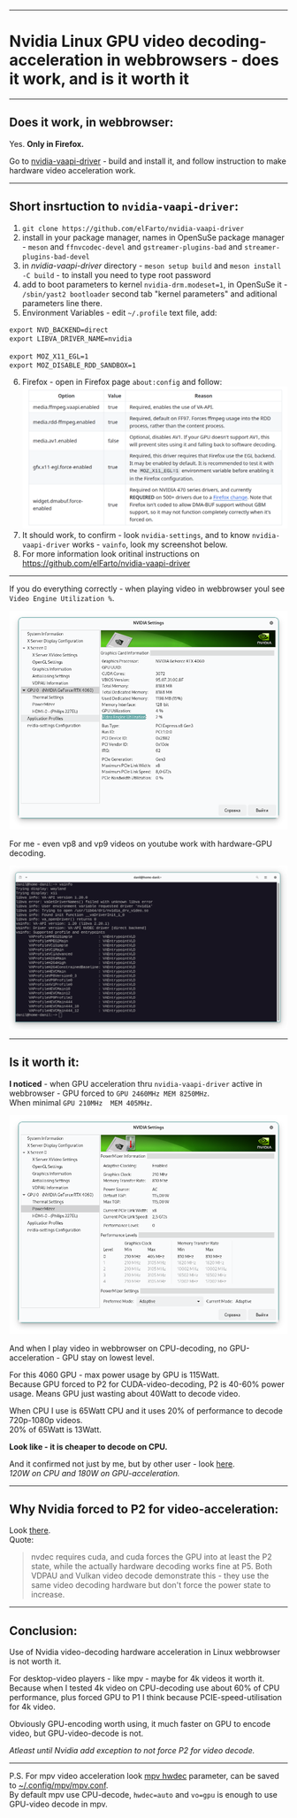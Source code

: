 * * * * *

# Nvidia Linux GPU video decoding-acceleration in webbrowsers - does it work, and is it worth it


___

## Does it work, in webbrowser:

Yes. **Only in Firefox.**

Go to [nvidia-vaapi-driver](https://github.com/elFarto/nvidia-vaapi-driver) - build and install it, and follow instruction to make hardware video acceleration work.

___

## Short insrtuction to `nvidia-vaapi-driver`:

1. `git clone https://github.com/elFarto/nvidia-vaapi-driver`
2. install in your package manager, names in OpenSuSe package manager - `meson` and `ffnvcodec-devel` and `gstreamer-plugins-bad` and `streamer-plugins-bad-devel`
3. in *nvidia-vaapi-driver* directory - `meson setup build` and `meson install -C build` - to install you need to type root password
4. add to boot parameters to kernel `nvidia-drm.modeset=1`, in OpenSuSe it - `/sbin/yast2 bootloader` second tab "kernel parameters" and aditional parameters line there.
5. Environment Variables - edit `~/.profile` text file, add:
```
export NVD_BACKEND=direct
export LIBVA_DRIVER_NAME=nvidia

export MOZ_X11_EGL=1
export MOZ_DISABLE_RDD_SANDBOX=1
```
6. Firefox - open in Firefox page `about:config` and follow:
![](0.png)
7. It should work, to confirm - look `nvidia-settings`, and to know `nvidia-vaapi-driver` works - `vainfo`, look my screenshot below.
8. For more information look oritinal instructions on https://github.com/elFarto/nvidia-vaapi-driver 

___

If you do everything correctly - when playing video in webbrowser youl see `Video Engine Utilization %`. 

![](1.png)


For me - even vp8 and vp9 videos on youtube work with hardware-GPU decoding.

![](2.png)

___

## Is it worth it:

**I noticed** - when GPU acceleration thru `nvidia-vaapi-driver` active in webbrowser - GPU forced to `GPU 2460MHz MEM 8250MHz`.\
When minimal `GPU 210MHz  MEM 405MHz`.

![](3.png)

And when I play video in webbrowser on CPU-decoding, no GPU-acceleration - GPU stay on lowest level.

For this 4060 GPU - max power usage by GPU is 115Watt.\
Because GPU forced to P2 for CUDA-video-decoding, P2 is 40-60% power usage.
Means GPU just wasting about 40Watt to decode video.

When CPU I use is 65Watt CPU and it uses 20% of performance to decode 720p-1080p videos.\
20% of 65Watt is 13Watt.

**Look like - it is cheaper to decode on CPU.**

And it confirmed not just by me, but by other user -  look [here](https://github.com/elFarto/nvidia-vaapi-driver/issues/74).\
*120W on CPU and 180W on GPU-acceleration.*

___

## Why Nvidia forced to P2 for video-acceleration:

Look [there](https://github.com/elFarto/nvidia-vaapi-driver/issues/279).\
Quote:

> nvdec requires cuda, and cuda forces the GPU into at least the P2 state, while the actually hardware decoding works fine at P5. Both VDPAU and Vulkan video decode demonstrate this - they use the same video decoding hardware but don't force the power state to increase.

___

## Conclusion:

Use of Nvidia video-decoding hardware acceleration in Linux webbrowser is not worth it.

For desktop-video players - like mpv - maybe for 4k videos it worth it.\
Because when I tested 4k video on CPU-decoding use about 60% of CPU performance, plus forced GPU to P1 I think because PCIE-speed-utilisation for 4k video.

Obviously GPU-encoding worth using, it much faster on GPU to encode video, but GPU-video-decode is not.

*Atleast until Nvidia add exception to not force P2 for video decode.*

___

P.S. For mpv video acceleration look [mpv hwdec](https://mpv.io/manual/master/#options-hwdec) parameter, can be saved to [~/.config/mpv/mpv.conf](https://mpv.io/manual/master/#files-~/-config/mpv/mpv-conf).\
By default mpv use CPU-decode, `hwdec=auto` and `vo=gpu` is enough to use GPU-video decode in mpv.
